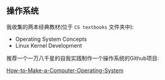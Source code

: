 ## 操作系统

我收集的两本经典教材(位于 `CS textbooks` 文件夹中):

- Operating System Concepts
- Linux Kernel Development

推荐一个一万八千星的自我实践制作一个操作系统的Github项目:

[How-to-Make-a-Computer-Operating-System](https://github.com/SamyPesse/How-to-Make-a-Computer-Operating-System)